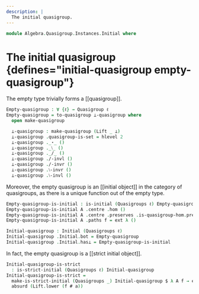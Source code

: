 ```yaml
---
description: |
  The initial quasigroup.
---
```

<!--
```agda
open import Algebra.Quasigroup

open import Cat.Displayed.Total
open import Cat.Diagram.Initial
open import Cat.Prelude hiding (_/_)
```
-->

```agda
module Algebra.Quasigroup.Instances.Initial where
```

# The initial quasigroup {defines="initial-quasigroup empty-quasigroup"}

The empty type trivially forms a [[quasigroup]].

<!--
```agda
private variable
  ℓ : Level

open Total-hom
```
-->

```agda
Empty-quasigroup : ∀ {ℓ} → Quasigroup ℓ
Empty-quasigroup = to-quasigroup ⊥-quasigroup where
  open make-quasigroup

  ⊥-quasigroup : make-quasigroup (Lift _ ⊥)
  ⊥-quasigroup .quasigroup-is-set = hlevel 2
  ⊥-quasigroup ._⋆_ ()
  ⊥-quasigroup ._⧵_ ()
  ⊥-quasigroup ._/_ ()
  ⊥-quasigroup ./-invl ()
  ⊥-quasigroup ./-invr ()
  ⊥-quasigroup .⧵-invr ()
  ⊥-quasigroup .⧵-invl ()
```

Moreover, the empty quasigroup is an [[initial object]] in the category
of quasigroups, as there is a unique function out of the empty type.

```agda
Empty-quasigroup-is-initial : is-initial (Quasigroups ℓ) Empty-quasigroup
Empty-quasigroup-is-initial A .centre .hom ()
Empty-quasigroup-is-initial A .centre .preserves .is-quasigroup-hom.pres-⋆ ()
Empty-quasigroup-is-initial A .paths f = ext λ ()

Initial-quasigroup : Initial (Quasigroups ℓ)
Initial-quasigroup .Initial.bot = Empty-quasigroup
Initial-quasigroup .Initial.has⊥ = Empty-quasigroup-is-initial
```

In fact, the empty quasigroup is a [[strict initial object]].

```agda
Initial-quasigroup-is-strict
  : is-strict-initial (Quasigroups ℓ) Initial-quasigroup
Initial-quasigroup-is-strict =
  make-is-strict-initial (Quasigroups _) Initial-quasigroup $ λ A f → ext λ a →
  absurd (Lift.lower (f # a))
```

<!--
```agda
Strict-initial-quasigroup : Strict-initial (Quasigroups ℓ)
Strict-initial-quasigroup .Strict-initial.initial =
  Initial-quasigroup
Strict-initial-quasigroup .Strict-initial.has-is-strict =
  Initial-quasigroup-is-strict
```
-->
